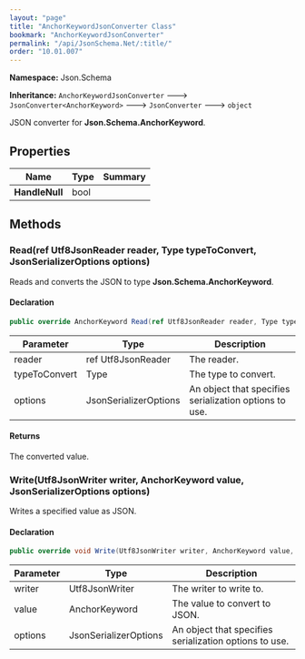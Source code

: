 ```yaml
---
layout: "page"
title: "AnchorKeywordJsonConverter Class"
bookmark: "AnchorKeywordJsonConverter"
permalink: "/api/JsonSchema.Net/:title/"
order: "10.01.007"
---
```

**Namespace:** Json.Schema

**Inheritance:**
`AnchorKeywordJsonConverter`
 🡒 
`JsonConverter<AnchorKeyword>`
 🡒 
`JsonConverter`
 🡒 
`object`

JSON converter for **Json.Schema.AnchorKeyword**.

## Properties

| Name | Type | Summary |
|---|---|---|
| **HandleNull** | bool |  |

## Methods

### Read(ref Utf8JsonReader reader, Type typeToConvert, JsonSerializerOptions options)

Reads and converts the JSON to type **Json.Schema.AnchorKeyword**.

#### Declaration

```c#
public override AnchorKeyword Read(ref Utf8JsonReader reader, Type typeToConvert, JsonSerializerOptions options)
```

| Parameter | Type | Description |
|---|---|---|
| reader | ref Utf8JsonReader | The reader. |
| typeToConvert | Type | The type to convert. |
| options | JsonSerializerOptions | An object that specifies serialization options to use. |


#### Returns

The converted value.

### Write(Utf8JsonWriter writer, AnchorKeyword value, JsonSerializerOptions options)

Writes a specified value as JSON.

#### Declaration

```c#
public override void Write(Utf8JsonWriter writer, AnchorKeyword value, JsonSerializerOptions options)
```

| Parameter | Type | Description |
|---|---|---|
| writer | Utf8JsonWriter | The writer to write to. |
| value | AnchorKeyword | The value to convert to JSON. |
| options | JsonSerializerOptions | An object that specifies serialization options to use. |


